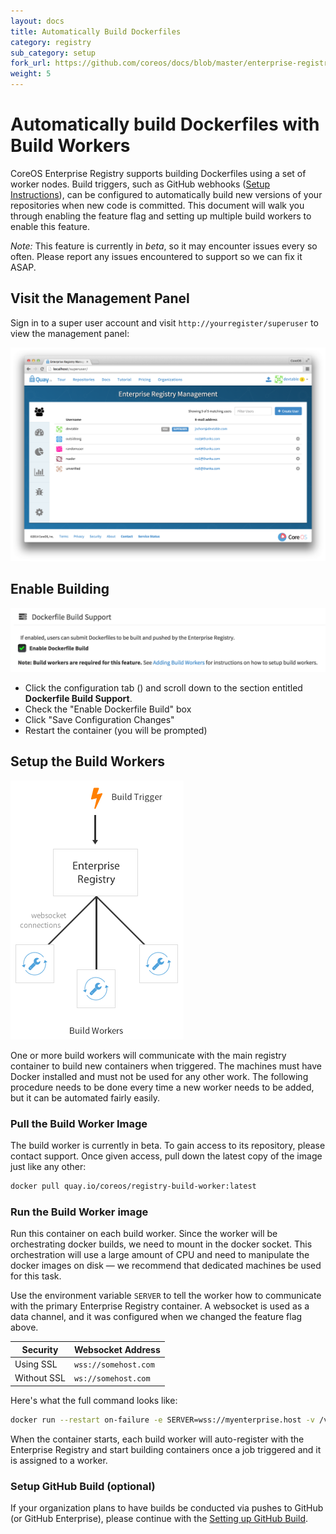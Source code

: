 ```yaml
---
layout: docs
title: Automatically Build Dockerfiles
category: registry
sub_category: setup
fork_url: https://github.com/coreos/docs/blob/master/enterprise-registry/build-support/index.md
weight: 5
---
```


# Automatically build Dockerfiles with Build Workers

CoreOS Enterprise Registry supports building Dockerfiles using a set of worker nodes. Build triggers, such as GitHub webhooks ([Setup Instructions]({{site.baseurl}}/docs/enterprise-registry/github-build)), can be configured to automatically build new versions of your repositories when new code is committed. This document will walk you through enabling the feature flag and setting up multiple build workers to enable this feature.

*Note:* This feature is currently in *beta*, so it may encounter issues every so often. Please report
any issues encountered to support so we can fix it ASAP.

## Visit the Management Panel

Sign in to a super user account and visit `http://yourregister/superuser` to view the management panel:

<img src="superuser.png" class="img-center" alt="Enterprise Registry Management Panel"/>

## Enable Building

<img src="enable-build.png" class="img-center" alt="Enable Dockerfile Build"/>

- Click the configuration tab (<span class="fa fa-gear"></span>) and scroll down to the section entitled <strong> Dockerfile Build Support</strong>.
- Check the "Enable Dockerfile Build" box
- Click "Save Configuration Changes"
- Restart the container (you will be prompted)

## Setup the Build Workers

<img src="workers.png" class="img-center" alt="Enterprise Registry Build Workers"/>

One or more build workers will communicate with the main registry container to build new containers when triggered. The machines must have Docker installed and must not be used for any other work. The following procedure needs to be done every time a new worker needs to be
added, but it can be automated fairly easily.

### Pull the Build Worker Image

The build worker is currently in beta. To gain access to its repository, please contact support.
Once given access, pull down the latest copy of the image just like any other:

```sh
docker pull quay.io/coreos/registry-build-worker:latest
```

### Run the Build Worker image

Run this container on each build worker. Since the worker will be orchestrating docker builds, we need to mount in the docker socket. This orchestration will use a large amount of CPU and need to manipulate the docker images on disk &mdash; we recommend that dedicated machines be used for this task.

Use the environment variable `SERVER` to tell the worker how to communicate with the primary Enterprise Registry container. A websocket is used as a data channel, and it was configured when we changed the feature flag above.

| Security | Websocket Address |
|----------|-------------------|
| Using SSL | ```wss://somehost.com``` |
| Without SSL | ```ws://somehost.com``` |

Here's what the full command looks like:

```sh
docker run --restart on-failure -e SERVER=wss://myenterprise.host -v /var/run/docker.sock:/var/run/docker.sock quay.io/coreos/registry-build-worker:latest
```

When the container starts, each build worker will auto-register with the Enterprise Registry and start building containers once a job triggered and it is assigned to a worker.

### Setup GitHub Build (optional)

If your organization plans to have builds be conducted via pushes to GitHub (or GitHub Enterprise), please continue
with the <a href="../github-build/">Setting up GitHub Build</a>.


